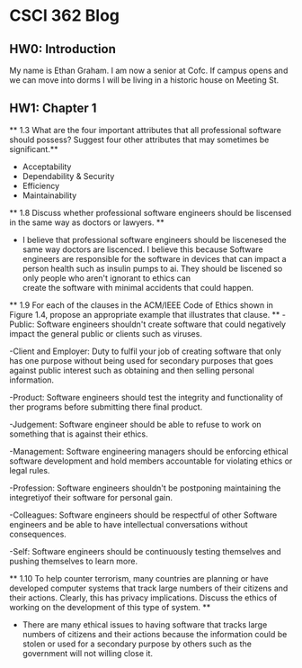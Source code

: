 # CSCI 362 Blog

## HW0: Introduction

My name is Ethan Graham.
I am now a senior at Cofc. If campus opens and we can move into dorms I will be living in a historic house on Meeting St. 

## HW1: Chapter 1

** 1.3 What are the four important attributes that all professional software should possess? Suggest four other attributes that may sometimes be significant.**
  - Acceptability 
  - Dependability & Security
  - Efficiency
  - Maintainability
  
** 1.8 Discuss whether professional software engineers should be liscensed in the same way as doctors or lawyers. **
  - I believe that professional software engineers should be liscenesed the same way doctors are liscenced. I believe this because Software engineers are responsible for the software in devices that can impact a person health such as insulin pumps to ai. They should be liscened so only people who aren't ignorant to ethics can   
    create the software with minimal accidents that could happen. 
    
** 1.9 For each of the clauses in the ACM/IEEE Code of Ethics shown in Figure 1.4, propose an appropriate example that illustrates that clause. **
  -Public: Software engineers shouldn't create software that could negatively impact the general public or clients such as viruses. 
  
  -Client and Employer: Duty to fulfil your job of creating software that only has one purpose without being used for secondary purposes that goes against public
   interest such as obtaining and then selling personal information.
   
  -Product: Software engineers should test the integrity and functionality of ther programs before submitting there final product.
  
  -Judgement: Software engineer should be able to refuse to work on something that is against their ethics.
  
  -Management: Software engineering managers should be enforcing ethical software development and hold members accountable for violating ethics or legal rules.
  
  -Profession: Software engineers shouldn't be postponing maintaining the integretiyof their software for personal gain.
  
  -Colleagues: Software engineers should be respectful of other Software engineers and be able to have intellectual conversations without consequences.
  
  -Self: Software engineers should be continuously testing themselves and pushing themselves to learn more.
  
** 1.10 To help counter terrorism, many countries are planning or have developed computer systems that track large numbers of their citizens and their actions. Clearly, this has privacy implications. Discuss the ethics of working on the development of this type of system. **
  - There are many ethical issues to having software that tracks large numbers of citizens and their actions because the information could be stolen or used for a secondary purpose by others such as the government will not willing close it.

